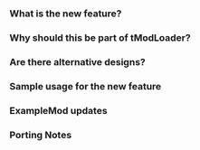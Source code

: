 ### What is the new feature?

### Why should this be part of tModLoader?

### Are there alternative designs?

### Sample usage for the new feature

### ExampleMod updates
<!-- If you also updated ExampleMod for your new feature, let us know here -->

### Porting Notes
<!-- List any actions a modder would need to take to update their mod to this new feature -->
